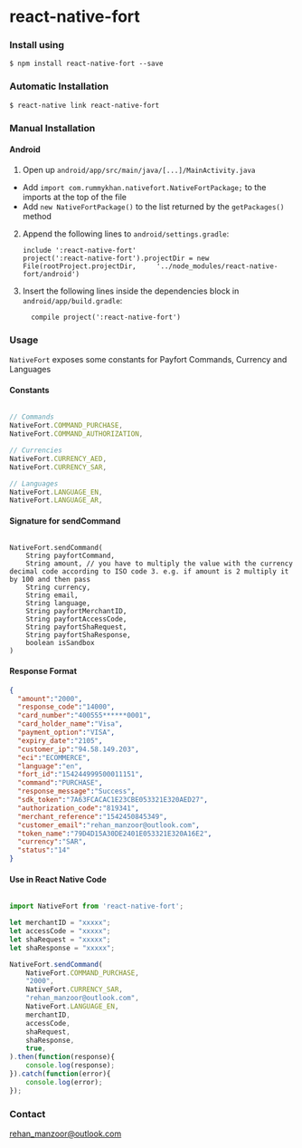 
# react-native-fort

### Install using

`$ npm install react-native-fort --save`

### Automatic Installation

`$ react-native link react-native-fort`


### Manual Installation

#### Android

1. Open up `android/app/src/main/java/[...]/MainActivity.java`
  - Add `import com.rummykhan.nativefort.NativeFortPackage;` to the imports at the top of the file
  - Add `new NativeFortPackage()` to the list returned by the `getPackages()` method
2. Append the following lines to `android/settings.gradle`:
  	```
  	include ':react-native-fort'
  	project(':react-native-fort').projectDir = new File(rootProject.projectDir, 	'../node_modules/react-native-fort/android')
  	```
3. Insert the following lines inside the dependencies block in `android/app/build.gradle`:
  	```
      compile project(':react-native-fort')
  	```

### Usage

`NativeFort` exposes some constants for Payfort Commands, Currency and Languages

#### Constants
```javascript

// Commands
NativeFort.COMMAND_PURCHASE,
NativeFort.COMMAND_AUTHORIZATION,

// Currencies
NativeFort.CURRENCY_AED,
NativeFort.CURRENCY_SAR,

// Languages
NativeFort.LANGUAGE_EN,
NativeFort.LANGUAGE_AR,

```

#### Signature for sendCommand

```javscript

NativeFort.sendCommand(
    String payfortCommand,
    String amount, // you have to multiply the value with the currency decimal code according to ISO code 3. e.g. if amount is 2 multiply it by 100 and then pass
    String currency,
    String email,
    String language,
    String payfortMerchantID,
    String payfortAccessCode,
    String payfortShaRequest,
    String payfortShaResponse,
    boolean isSandbox
)

```

#### Response Format

```json
{
  "amount":"2000",
  "response_code":"14000",
  "card_number":"400555******0001",
  "card_holder_name":"Visa",
  "payment_option":"VISA",
  "expiry_date":"2105",
  "customer_ip":"94.58.149.203",
  "eci":"ECOMMERCE",
  "language":"en",
  "fort_id":"154244999500011151",
  "command":"PURCHASE",
  "response_message":"Success",
  "sdk_token":"7A63FCACAC1E23CBE053321E320AED27",
  "authorization_code":"819341",
  "merchant_reference":"1542450845349",
  "customer_email":"rehan_manzoor@outlook.com",
  "token_name":"79D4D15A30DE2401E053321E320A16E2",
  "currency":"SAR",
  "status":"14"
}
```

#### Use in React Native Code

```javascript

import NativeFort from 'react-native-fort';

let merchantID = "xxxxx";
let accessCode = "xxxxx";
let shaRequest = "xxxxx";
let shaResponse = "xxxxx";

NativeFort.sendCommand(
    NativeFort.COMMAND_PURCHASE,
    "2000",
    NativeFort.CURRENCY_SAR,
    "rehan_manzoor@outlook.com",
    NativeFort.LANGUAGE_EN,
    merchantID,
    accessCode,
    shaRequest,
    shaResponse,
    true,
).then(function(response){
    console.log(response);
}).catch(function(error){
    console.log(error);
});

```

### Contact

[rehan_manzoor@outlook.com](mailto:rehan_manzoor@outlook.com)
  